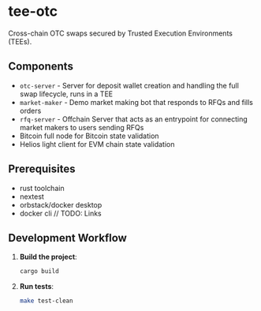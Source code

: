 # tee-otc
Cross-chain OTC swaps secured by Trusted Execution Environments (TEEs).

## Components

- `otc-server` - Server for deposit wallet creation and handling the full swap lifecycle, runs in a TEE
- `market-maker` - Demo market making bot that responds to RFQs and fills orders
- `rfq-server` - Offchain Server that acts as an entrypoint for connecting market makers to users sending RFQs
- Bitcoin full node for Bitcoin state validation
- Helios light client for EVM chain state validation

## Prerequisites

- rust toolchain
- nextest
- orbstack/docker desktop
- docker cli
  // TODO: Links

## Development Workflow

1. **Build the project**:

   ```bash
   cargo build
   ```

2. **Run tests**:
   ```bash
   make test-clean
   ```
